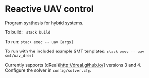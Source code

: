 # Reactive UAV control

Program synthesis for hybrid systems.


To build: ` stack build`


To run: `stack exec -- uav [args]`


To run with the included example SMT templates: `stack exec -- uav smt/uav_dreal`


Currently supports (dReal)[http://dreal.github.io/] versions 3 and 4. Configure the solver in `config/solver.cfg`. 
